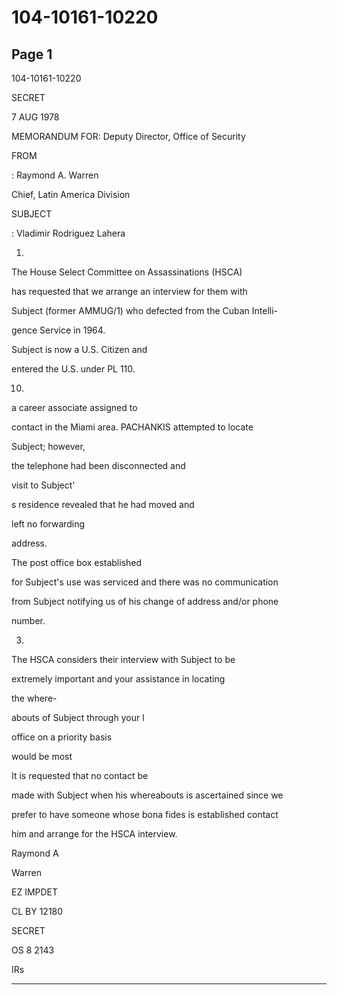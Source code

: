 # 104-10161-10220

## Page 1

104-10161-10220

SECRET

7 AUG 1978

MEMORANDUM FOR: Deputy Director, Office of Security

FROM

: Raymond A. Warren

Chief, Latin America Division

SUBJECT

: Vladimir Rodriguez Lahera

1.

The House Select Committee on Assassinations (HSCA)

has requested that we arrange an interview for them with

Subject (former AMMUG/1) who defected from the Cuban Intelli-

gence Service in 1964.

Subject is now a U.S. Citizen and

entered the U.S. under PL 110.

10.

a career associate assigned to

contact in the Miami area. PACHANKIS attempted to locate

Subject; however,

the telephone had been disconnected and

visit to Subject'

s residence revealed that he had moved and

left no forwarding

address.

The post office box established

for Subject's use was serviced and there was no communication

from Subject notifying us of his change of address and/or phone

number.

3.

The HSCA considers their interview with Subject to be

extremely important and your assistance in locating

the where-

abouts of Subject through your l

office on a priority basis

would be most

It is requested that no contact be

made with Subject when his whereabouts is ascertained since we

prefer to have someone whose bona fides is established contact

him and arrange for the HSCA interview.

Raymond A

Warren

EZ IMPDET

CL BY 12180

SECRET

OS 8 2143

IRs

---

